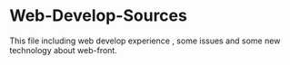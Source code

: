 # Web-Develop-Sources
This file including web develop experience , some issues and some new technology about web-front.
